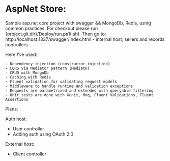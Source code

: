 # AspNet Store:
Sample asp.net core project with swagger &amp;&amp; MongoDb, Redis, using common practices.
For checkout please run {project.git.dir}/Deploy/run.ps1(.sh).
Then go to:
http://localhost:1337/swagger/index.html - internal host; sellers and records controllers

Here I've used: 

    - Dependency injection (constructor injection)
    - CQRS via Mediator pattern (MediatR)
    - CRUD with MongoDb
    - Caching with Redis
    - Fluent validation for validating request models
    - Middleware to handle runtime and validation exceptions
    - Requests are parametrized and extended with queryable filtering
    - Unit tests are done with Xunit, Moq, Fluent Validations, Fluent Assertions

Plans:

Auth host:
 - User controller
 - Adding auth using OAuth 2.0

External host:
- Client controller
